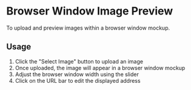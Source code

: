 # Browser Window Image Preview

To upload and preview images within a browser window mockup.

## Usage

1. Click the "Select Image" button to upload an image
2. Once uploaded, the image will appear in a browser window mockup
3. Adjust the browser window width using the slider
4. Click on the URL bar to edit the displayed address
